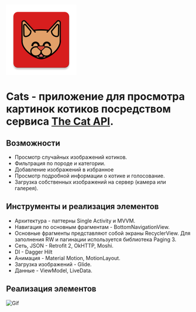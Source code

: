 ![Cats logo](/app/src/main/res/mipmap-xxxhdpi/ic_launcher.png)
# Сats - приложение для просмотра картинок котиков посредством сервиса [The Cat API](https://thecatapi.com).
## Возможности

- Просмотр случайных изображений котиков.
- Фильтрация по породе и категории.
- Добавление изображений в избранное
- Просмотр подробной информации о котике и голосование.
- Загрузка собственных изображений на сервер (камера или галерея).

## Инструменты и реализация элементов

- Архитектура - паттерны Single Activity и MVVM.
- Навигация по основным фрагментам - BottomNavigationView.
- Основные фрагменты представляют собой экраны RecyclerView. Для заполнения RW и пагинации используется библиотека Paging 3.
- Сеть, JSON - Retrofit 2, OkHTTP, Moshi.
- DI - Dagger Hilt
- Анимация - Material Motion, MotionLayout.
- Загрузка изображений - Glide.
- Данные - ViewModel, LiveData.

## Реализация элементов

![Gif](https://psv4.userapi.com/c536436/u22843863/docs/d34/66ce5a5c266a/filter_breed.gif?extra=CLmDUqOt2DSm2EdGHFZgUVRqpo3p4TD6HqACjA9DaKV3ZBlrilbJPXc2oumLt1BdblcbxI-qrT9-BOFvR0Lb0hLp0Qaby-BPeIKpY_uwTNrDjxuRHnbUWEnOBweCXLz7K2iVKomcppwLc10ZR8C-8w)
